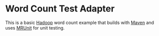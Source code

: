 Word Count Test Adapter
=======================
This is a basic [Hadoop](http://hadoop.apache.org/) word count example that builds with [Maven](http://maven.apache.org/) and uses [MRUnit](http://incubator.apache.org/projects/mrunit.html) for unit testing.